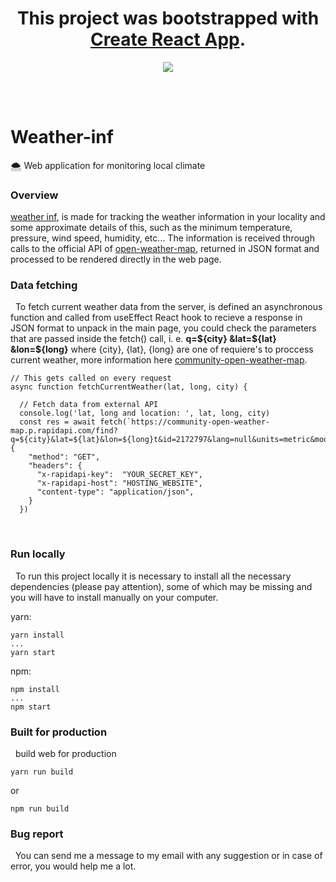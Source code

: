 <h1 align="center">This project was bootstrapped with <a href="https://github.com/facebook/create-react-app" target="_blank">Create React App</a>.</h1>
<p align="center">
  <a href="https://reactjs.org/" rel="noopener" target="_blank"> <img src="https://reactjs.org/favicon.ico"></a></p>
</p>
<br>
<br>

<h1>Weather-inf</h1>
🌨️ Web application for monitoring local climate

<br>

<h3> Overview </h3>
<a href="https://weather-inf.web.app">weather inf</a>, is made for tracking the weather information in your locality and some approximate details of this, such as the minimum temperature, pressure, wind speed, humidity, etc... The information is received through calls to the official API of <a href="http://openweathermap.org/">open-weather-map</a>, returned in JSON format and processed to be rendered directly in the web page.

### Data fetching
&nbsp; To fetch current weather data from the server, is defined an asynchronous function and called from useEffect React hook to recieve a response in JSON format to unpack in the main page, you could check the parameters that are passed inside the fetch() call, i. e. **q=${city} &lat=${lat} &lon=${long}** where {city}, {lat}, {long} are one  of requiere's to proccess current weather, more information here <a href="https://community-open-weather-map.p.rapidapi.com" rel="noopener" target="_blank"> community-open-weather-map</a>. 

    // This gets called on every request
    async function fetchCurrentWeather(lat, long, city) {

      // Fetch data from external API
      console.log('lat, long and location: ', lat, long, city)
      const res = await fetch(`https://community-open-weather-map.p.rapidapi.com/find?q=${city}&lat=${lat}&lon=${long}t&id=2172797&lang=null&units=metric&mode=xml%2C%20html`, {
        "method": "GET",
        "headers": {
          "x-rapidapi-key":  "YOUR_SECRET_KEY",
          "x-rapidapi-host": "HOSTING_WEBSITE",
          "content-type": "application/json",
        }
      })

<br>

### Run locally
&nbsp; To run this project locally it is necessary to install all the necessary dependencies (please pay attention), some of which may be missing and you will have to install manually on your computer.

yarn: <br>

    yarn install
    ...
    yarn start

npm: <br>

    npm install
    ...
    npm start


### Built for production
&nbsp; build web for production

    yarn run build
or

    npm run build

### Bug report
&nbsp; You can send me a message to my email with any suggestion or in case of error, you would help me a lot.

